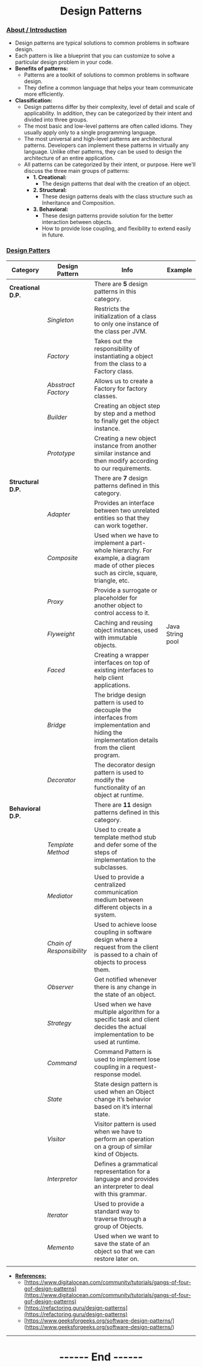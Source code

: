 <center>
<h1> Design Patterns </h1>
</center>

### **<ins>About / Introduction</ins>**
  - Design patterns are typical solutions to common problems in software design.
  - Each pattern is like a blueprint that you can customize to solve a particular design problem in your code.
  - **Benefits of patterns:**
    - Patterns are a toolkit of solutions to common problems in software design.
    - They define a common language that helps your team communicate more efficiently. 
  - **Classification:**
    - Design patterns differ by their complexity, level of detail and scale of applicability. In addition, they can be categorized by their intent and divided into three groups.
    - The most basic and low-level patterns are often called idioms. They usually apply only to a single programming language.
    - The most universal and high-level patterns are architectural patterns. Developers can implement these patterns in virtually any language. Unlike other patterns, they can be used to design the architecture of an entire application.
    - All patterns can be categorized by their intent, or purpose. Here we'll discuss the three main groups of patterns:
      - **1. Creational:** 
        - The design patterns that deal with the creation of an object.
      - **2. Structural:** 
        - These design patterns deals with the class structure such as Inheritance and Composition.
      - **3. Behavioral:**
        - These design patterns provide solution for the better interaction between objects. 
        - How to provide lose coupling, and flexibility to extend easily in future.

### **<ins>Design Patters</ins>**

| Category | Design Pattern | Info | Example |
| -------- | -------------- | ---- | ------- |
| **Creational D.P.** |     | There are **5** design patterns in this category. |  |
|          | *Singleton* | Restricts the initialization of a class to only one instance of the class per JVM. |  |
|    | *Factory* | Takes out the responsibility of instantiating a object from the class to a Factory class. |  |
|    | *Absstract Factory* | Allows us to create a Factory for factory classes. |  |
|    | *Builder* | Creating an object step by step and a method to finally get the object instance. |  |
|    | *Prototype* | Creating a new object instance from another similar instance and then modify according to our requirements. |  |
| **Structural D.P.** |     |  There are **7** design patterns defined in this category. |  |
|    | *Adapter* | Provides an interface between two unrelated entities so that they can work together. |  |
|    | *Composite* | Used when we have to implement a part-whole hierarchy. For example, a diagram made of other pieces such as circle, square, triangle, etc. |  |
|    | *Proxy* | Provide a surrogate or placeholder for another object to control access to it. |  |
|    | *Flyweight* | Caching and reusing object instances, used with immutable objects. | Java String pool |
|    | *Faced* | Creating a wrapper interfaces on top of existing interfaces to help client applications. |  |
|    | *Bridge* | The bridge design pattern is used to decouple the interfaces from implementation and hiding the implementation details from the client program. |  |
|    | *Decorator* | The decorator design pattern is used to modify the functionality of an object at runtime. |  |
|  **Behavioral D.P.**  |  | There are **11** design patterns defined in this category. |  |
|    | *Template Method* | Used to create a template method stub and defer some of the steps of implementation to the subclasses. |  |
|    | *Mediator* | Used to provide a centralized communication medium between different objects in a system. |  |
|    | *Chain of Responsibility* | Used to achieve loose coupling in software design where a request from the client is passed to a chain of objects to process them. |  |
|    | *Observer* | Get notified whenever there is any change in the state of an object. |  |
|    | *Strategy* | Used when we have multiple algorithm for a specific task and client decides the actual implementation to be used at runtime. |  |
|    | *Command* | Command Pattern is used to implement lose coupling in a request-response model. |  |
|    | *State* | State design pattern is used when an Object change it’s behavior based on it’s internal state. |  |
|    | *Visitor* | Visitor pattern is used when we have to perform an operation on a group of similar kind of Objects. |  |
|    | *Interpretor* | Defines a grammatical representation for a language and provides an interpreter to deal with this grammar. |  |
|    | *Iterator* | Used to provide a standard way to traverse through a group of Objects. |  |
|    | *Memento* | Used when we want to save the state of an object so that we can restore later on. |  |
| | | |  |

- **<ins>References:</ins>**
  - [https://www.digitalocean.com/community/tutorials/gangs-of-four-gof-design-patterns](https://www.digitalocean.com/community/tutorials/gangs-of-four-gof-design-patterns)
  - [https://refactoring.guru/design-patterns](https://refactoring.guru/design-patterns)
  - [https://www.geeksforgeeks.org/software-design-patterns/] (https://www.geeksforgeeks.org/software-design-patterns/)
---

<center>
<h1> ------ End ------ </h1>
</center>
